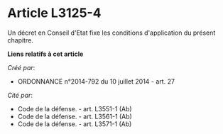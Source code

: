 # Article L3125-4

Un décret en Conseil d'Etat fixe les conditions d'application du présent chapitre.

**Liens relatifs à cet article**

_Créé par_:

  - ORDONNANCE n°2014-792 du 10 juillet 2014 - art. 27

_Cité par_:

  - Code de la défense. - art. L3551-1 (Ab)
  - Code de la défense. - art. L3561-1 (Ab)
  - Code de la défense. - art. L3571-1 (Ab)
